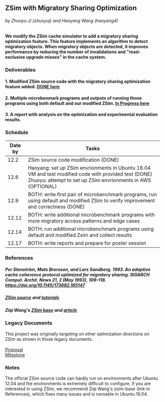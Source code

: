 ## ZSim with Migratory Sharing Optimization

###### by Zhuoyu Ji (zhuoyuj) and Haoyang Wang (haoyang4)

#### We modify the ZSim cache simulator to add a migratory sharing optimization feature. This feature implements an algorithm to detect migratory objects. When migratory objects are detected, it improves performance by reducing the number of invalidations and "read-exclusive upgrade misses" in the cache system.

### Deliverables

#### 1. Modified ZSim source code with the migratory sharing optimization feature added. [DONE here](https://github.com/why1998101/zsim-optimized)
#### 2. Multiple microbenmark programs and outputs of running those programs using both default and our modified ZSim. [In Progress here](https://github.com/why1998101/zsim-benchmarks)
#### 3. A report with analysis on the optimization and experimental evaluation results.

### Schedule
| Date by  | Tasks |
| ------------- | ------------- |
| 12.2  | ZSim source code modification (DONE)  |
| 12.6  | Haoyang: set up ZSim envrionments in Ubuntu 16.04 VM and test modified code with provided test (DONE)<br />   Zhuoyu: attempt to set up ZSim envrionments in AWS (OPTIONAL)  |
| 12.9  | BOTH: write first pair of microbenchmark programs, run using default and modified ZSim to verify improvement and correctness (DONE) |
| 12.12  | BOTH: write additional microbenchmark programs with more migratory access patterns and edge cases |
| 12.14  | BOTH: run additional microbenchmark programs using default and modified Zsim and collect results |
| 12.17  | BOTH: write reports and prepare for poster session |

### References

##### Per Stenström, Mats Brorsson, and Lars Sandberg. 1993. An adaptive cache coherence protocol optimized for migratory sharing. SIGARCH Comput. Archit. News 21, 2 (May 1993), 109–118. https://doi.org/10.1145/173682.165147

##### [ZSim source](https://github.com/s5z/zsim) and [tutorials](http://zsim.csail.mit.edu/tutorial/)
##### Ziqi Wang's [ZSim base](https://github.com/wangziqi2013/zsim-base) and [article](https://wangziqi2013.github.io/article/2019/12/25/understand-zsim-cc-sim.html)

### Legacy Documents

This project was originally targeting on other optimization directions on ZSim as shown in those legacy documents.\
 \
[Proposal](https://github.com/why1998101/ParallelCacheSimulator/blob/main/Project_Proposal.pdf)\
[Milestone](https://github.com/why1998101/ParallelCacheSimulator/blob/main/Milestone_Report.pdf)

### Notes

The official ZSim source code can hardly run on environments after Ubuntu 12.04 and the environments is extremely difficult to configure, if you are interested in using ZSim, we recommend Ziqi Wang's zsim-base (link in References), which fixes many issues and is runnable in Ubuntu 16.04.
